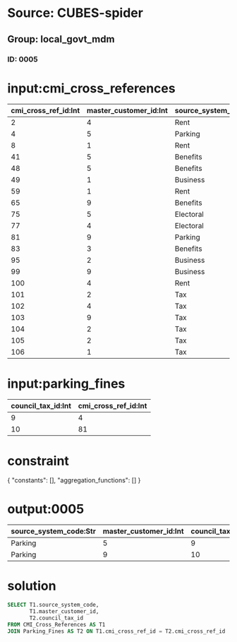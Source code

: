 # Source: CUBES-spider
## Group: local_govt_mdm
### ID: 0005

# input:cmi_cross_references

| cmi_cross_ref_id:Int | master_customer_id:Int | source_system_code:Str |
|---|---|---|
| 2 | 4 | Rent |
| 4 | 5 | Parking |
| 8 | 1 | Rent |
| 41 | 5 | Benefits |
| 48 | 5 | Benefits |
| 49 | 1 | Business |
| 59 | 1 | Rent |
| 65 | 9 | Benefits |
| 75 | 5 | Electoral |
| 77 | 4 | Electoral |
| 81 | 9 | Parking |
| 83 | 3 | Benefits |
| 95 | 2 | Business |
| 99 | 9 | Business |
| 100 | 4 | Rent |
| 101 | 2 | Tax |
| 102 | 4 | Tax |
| 103 | 9 | Tax |
| 104 | 2 | Tax |
| 105 | 2 | Tax |
| 106 | 1 | Tax |

# input:parking_fines

| council_tax_id:Int | cmi_cross_ref_id:Int |
|---|---|
| 9 | 4 |
| 10 | 81 |

# constraint

{
  "constants": [],
  "aggregation_functions": []
}

# output:0005

| source_system_code:Str | master_customer_id:Int | council_tax_id:Int |
|---|---|---|
| Parking | 5 | 9 |
| Parking | 9 | 10 |

# solution

```sql
SELECT T1.source_system_code,
       T1.master_customer_id,
       T2.council_tax_id
FROM CMI_Cross_References AS T1
JOIN Parking_Fines AS T2 ON T1.cmi_cross_ref_id = T2.cmi_cross_ref_id
```
